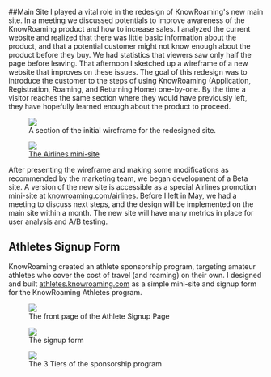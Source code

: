 ##Main Site
I played a vital role in the redesign of KnowRoaming's new main site. In a meeting we discussed potentials to improve awareness of the KnowRoaming product and how to increase sales. I analyzed the current website and realized that there was little basic information about the product, and that a potential customer might not know enough about the product before they buy. We had statistics that viewers saw only half the page before leaving. That afternoon I sketched up a wireframe of a new website that improves on these issues. The goal of this redesign was to introduce the customer to the steps of using KnowRoaming (Application, Registration, Roaming, and Returning Home) one-by-one. By the time a visitor reaches the same section where they would have previously left, they have hopefully learned enough about the product to proceed.

<figure class='folio_image' id='img1'>
	<a target='_blank'>
		<img src='../includes/portfolio_images/knowroaming/web/knowroaming_pilots_wireframe.jpg'>
	</a>
<figcaption>A section of the initial wireframe for the redesigned site.</figcaption>
</figure>


<figure class='folio_image' id='img2'>
	<a target='_blank'>
		<img src='../includes/portfolio_images/knowroaming/web/KR_web.jpg'>
	</a>
<figcaption><a href='http://www.knowroaming.com/airlines' target='_blank'>The Airlines mini-site</a></figcaption>
</figure>

After presenting the wireframe and making some modifications as recommended by the marketing team, we began development of a Beta site. A version of the new site is accessible as a special Airlines promotion mini-site at <a href='http://www.knowroaming.com/airlines' target='_blank'>knowroaming.com/airlines</a>. Before I left in May, we had a meeting to discuss next steps, and the design will be implemented on the main site within a month. The new site will have many metrics in place for user analysis and A/B testing.

## Athletes Signup Form

KnowRoaming created an athlete sponsorship program, targeting amateur athletes who cover the cost of travel (and roaming) on their own. I designed and built <a target='_blank' href='http://athletes.knowroaming.com'>athletes.knowroaming.com</a> as a simple mini-site and signup form for the KnowRoaming Athletes program.

<figure class='folio_image' id='img3'>
	<a target='_blank'>
		<img src='../includes/portfolio_images/knowroaming/web/KR_athletes.jpg'>
	</a>
<figcaption>The front page of the Athlete Signup Page</figcaption>
</figure>

<figure class='folio_image' id='img4'>
	<a target='_blank'>
		<img src='../includes/portfolio_images/knowroaming/web/athletes3.jpg'>
	</a>
<figcaption>The signup form</figcaption>
</figure>

<figure class='folio_image' id='img5'>
	<a target='_blank'>
		<img src='../includes/portfolio_images/knowroaming/web/athletes2.jpg'>
	</a>
<figcaption>The 3 Tiers of the sponsorship program</figcaption>
</figure>